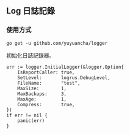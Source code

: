 ## Log 日誌記錄

### 使用方式

```shell
go get -u github.com/yuyuancha/logger
```

初始化日誌記錄器。

```
err := logger.InitialLogger(&logger.Option{
    IsReportCaller: true,
	SetLevel:       logrus.DebugLevel,
	FileName:       "test",
	MaxSize:        1,
	MaxBackups:     3,
	MaxAge:         1,
	Compress:       true,
})
if err != nil {
    panic(err)
}
```
